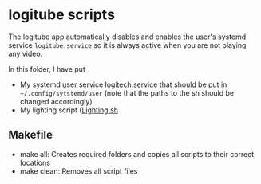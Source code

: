 # logitube scripts
The logitube app automatically disables and enables the user's systemd service `logitube.service` so it is always active when you are not playing any video.

In this folder, I have put
+ My systemd user service [logitech.service](./logitech.service) that should be put in `~/.config/sytstemd/user` (note that the paths to the sh should be changed accordingly)
+ My lighting script ([Lighting.sh](./Lighting.sh)

## Makefile
+ make all: Creates required folders and copies all scripts to their correct locations
+ make clean: Removes all script files
